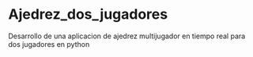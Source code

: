 # Ajedrez_dos_jugadores
Desarrollo de una aplicacion de ajedrez multijugador en tiempo real para dos jugadores en python
